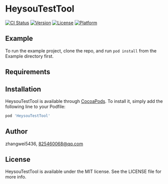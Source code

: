 # HeysouTestTool

[![CI Status](https://img.shields.io/travis/zhangwei5436/HeysouTestTool.svg?style=flat)](https://travis-ci.org/zhangwei5436/HeysouTestTool)
[![Version](https://img.shields.io/cocoapods/v/HeysouTestTool.svg?style=flat)](https://cocoapods.org/pods/HeysouTestTool)
[![License](https://img.shields.io/cocoapods/l/HeysouTestTool.svg?style=flat)](https://cocoapods.org/pods/HeysouTestTool)
[![Platform](https://img.shields.io/cocoapods/p/HeysouTestTool.svg?style=flat)](https://cocoapods.org/pods/HeysouTestTool)

## Example

To run the example project, clone the repo, and run `pod install` from the Example directory first.

## Requirements

## Installation

HeysouTestTool is available through [CocoaPods](https://cocoapods.org). To install
it, simply add the following line to your Podfile:

```ruby
pod 'HeysouTestTool'
```

## Author

zhangwei5436, 825460068@qq.com

## License

HeysouTestTool is available under the MIT license. See the LICENSE file for more info.
